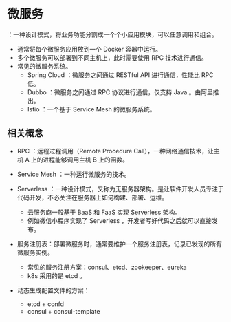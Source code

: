 # 微服务

：一种设计模式，将业务功能分割成一个个小应用模块，可以任意调用和组合。
- 通常将每个微服务应用放到一个 Docker 容器中运行。
- 多个微服务可以部署到不同主机上，此时需要使用 RPC 技术进行通信。
- 常见的微服务系统。
  - Spring Cloud ：微服务之间通过 RESTful API 进行通信，性能比 RPC 低。
  - Dubbo ：微服务之间通过 RPC 协议进行通信，仅支持 Java 。由阿里推出。
  - Istio ：一个基于 Service Mesh 的微服务系统。

## 相关概念

- RPC ：远程过程调用（Remote Procedure Call），一种网络通信技术，让主机 A 上的进程能够调用主机 B 上的函数。
- Service Mesh ：一种运行微服务的技术。
- Serverless ：一种设计模式，又称为无服务器架构。是让软件开发人员专注于代码开发，不必关注在服务器上如何构建、部署、运维。
  - 云服务商一般基于 BaaS 和 FaaS 实现 Serverless 架构。
  - 例如微信小程序实现了 Serverless ，开发者写好代码之后就可以直接发布。

- 服务注册表：部署微服务时，通常要维护一个服务注册表，记录已发现的所有微服务实例。
  - 常见的服务注册方案：consul、etcd、zookeeper、eureka
  - k8s 采用的是 etcd 。
  
- 动态生成配置文件的方案：
  - etcd + confd
  - consul + consul-template
